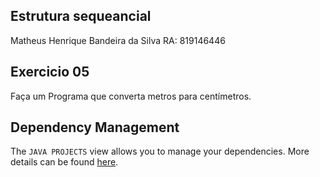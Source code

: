 ## Estrutura sequeancial

Matheus Henrique Bandeira da Silva RA: 819146446

## Exercicio 05

Faça um Programa que converta metros para centímetros.
## Dependency Management

The `JAVA PROJECTS` view allows you to manage your dependencies. More details can be found [here](https://github.com/microsoft/vscode-java-dependency#manage-dependencies).
